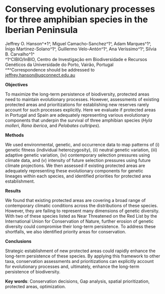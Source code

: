 # Conserving evolutionary processes for three amphibian species in the Iberian Peninsula

Jeffrey O. Hanson^\*1^, Miguel Camacho-Sanchez^1^, Adam Marques^1^, Ínigo Martinez-Solano^1^, Guillermo Velo-Antón^1^, Ana Veríssimo^1^, Silvia B. Carvalho^1^   
^1^CIBIO/InBIO, Centro de Investigação em Biodiversidade e Recursos Genéticos da Universidade do Porto, Vairão, Portugal   
^\*^Correspondence should be addressed to jeffrey.hanson@uqconnect.edu.au   

**Objectives**

To maximize the long-term persistence of biodiversity, protected areas need to maintain evolutionary processes. However, assessments of existing protected areas and prioritizations for establishing new reserves rarely account for such processes explicitly. Here we evaluate if protected areas in Portugal and Spain are adequately representing various evolutionary components that underpin the survival of three amphibian species (_Hyla molleri_, _Rana iberica_, and _Pelobates cultripes_).

**Methods**

We used environmental, genetic, and occurrence data to map patterns of (i) genetic fitness (individual heterozygosity), (ii) neutral genetic variation, (iii) adaptive genetic variation, (iv) contemporary selection pressures using climate data, and (v) intensity of future selection pressures using future climate projections. We then assessed if existing protected areas are adequately representing these evolutionary components for genetic lineages within each species, and identified priorities for protected area establishment.

**Results**

We found that existing protected areas are covering a broad range of contemporary climatic conditions across the distributions of these species. However, they are failing to represent many dimensions of genetic diversity. With two of these species listed as Near Threatened on the Red List by the International Union for Conservation of Nature, further erosion of genetic diversity could compromise their long-term persistence. To address these shortfalls, we also identified priority areas for conservation.

**Conclusions**

Strategic establishment of new protected areas could rapidly enhance the long-term persistence of these species. By applying this framework to other taxa, conservation assessments and prioritizations can explicitly account for evolutionary processes and, ultimately, enhance the long-term persistence of biodiversity.

**Key words**: Conservation decisions, Gap analysis, spatial prioritization, protected areas, optimization.
